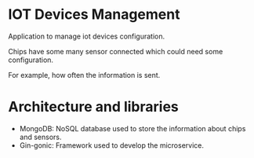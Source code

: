 # IOT Devices Management
Application to manage iot devices configuration.

Chips have some many sensor connected which could need some configuration. 

For example, how often the information is sent.

# Architecture and libraries
* MongoDB: NoSQL database used to store the information about chips and sensors.
* Gin-gonic: Framework used to develop the microservice.
